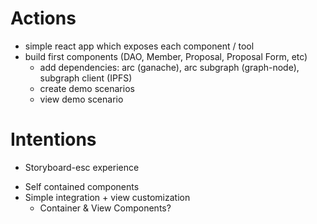 # Actions  
- simple react app which exposes each component / tool  
- build first components (DAO, Member, Proposal, Proposal Form, etc)  
  - add dependencies: arc (ganache), arc subgraph (graph-node), subgraph client (IPFS)  
  - create demo scenarios  
  - view demo scenario  

# Intentions  
* Storyboard-esc experience  
- Self contained components  
- Simple integration + view customization  
  - Container & View Components?
